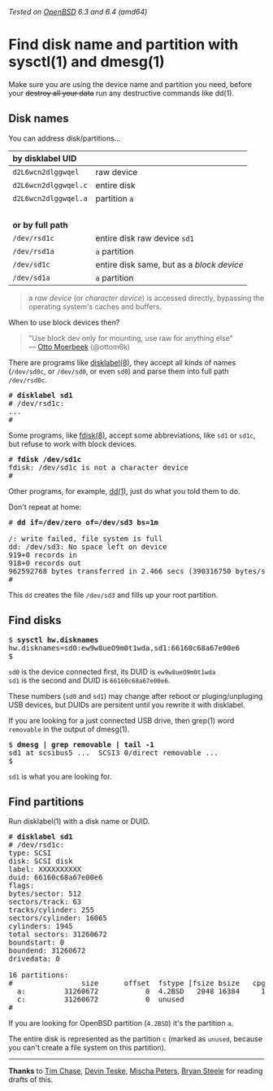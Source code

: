 _Tested on [OpenBSD](/openbsd/) 6.3 and 6.4 (amd64)_

# Find disk name and partition with sysctl(1) and dmesg(1)

Make sure you are using the device name and partition you need,
before your ~~destroy all your data~~ run any destructive commands like dd(1).


## Disk names

You can address disk/partitions...

**by disklabel UID** | &nbsp;
:--                      | :--
`d2L6wcn2dlggwqel`       | raw device
`d2L6wcn2dlggwqel.c`     | entire disk
`d2L6wcn2dlggwqel.a`     | partition `a`
&nbsp;                   | &nbsp;
**or by full path**            | &nbsp;
`/dev/rsd1c`             | entire disk raw device `sd1`
`/dev/rsd1a`             | `a` partition
`/dev/sd1c`              | entire disk same, but as a _block device_
`/dev/sd1a`              | `a` partition

> a _raw device_ (or _character device_) is accessed directly,
bypassing the operating system's caches and buffers.

When to use block devices then?

> "Use block dev only for mounting, use raw for anything else"<br>&mdash;
[Otto Moerbeek](https://twitter.com/ottom6k/status/1042437641860460544 "19 Sep 2018")
(@ottom6k)

There are programs like
[disklabel(8)](https://man.openbsd.org/disklabel.8), they accept
all kinds of names (`/dev/sd0c`, or `/dev/sd0`, or even `sd0`) and
parse them into full path `/dev/rsd0c`.

<pre>
# <b>disklabel sd1</b>
# <span class="yell">/dev/rsd1c</span>:
...
#
</pre>

Some programs, like [fdisk(8)](https://man.openbsd.org/fdisk.8),
accept some abbreviations, like `sd1` or `sd1c`, but refuse to work
with block devices.

<pre>
# <b>fdisk /dev/sd1c</b>
fdisk: <span class="yell">/dev/sd1c</span> is not a character device
#
</pre>

Other programs, for example, [dd(1)](https://man.openbsd.org/dd.1),
just do what you told them to do.

Don't repeat at home:

<pre>
# <b>dd if=/dev/zero of=/dev/sd3 bs=1m</b>

/: write failed, file system is full
dd: /dev/sd3: No space left on device
919+0 records in
918+0 records out
962592768 bytes transferred in 2.466 secs (390316750 bytes/sec)
#
</pre>

This `dd` creates the file `/dev/sd3` and fills up your root
partition.

## Find disks

<pre>
$ <b>sysctl hw.disknames</b>
hw.disknames=sd0:ew9w8ueO9m0t1wda,sd1:66160c68a67e00e6
$
</pre>

`sd0` is the device connected first, its DUID is `ew9w8ueO9m0t1wda`<br>
`sd1` is the second and DUID is `66160c68a67e00e6`.

These numbers (`sd0` and `sd1`) may change after reboot or
pluging/unpluging USB devices, but DUIDs are persitent until you
rewrite it with disklabel.

If you are looking for a just connected USB drive, then grep(1) word
`removable` in the output of dmesg(1).

<pre>
$ <b>dmesg | grep removable | tail -1</b>
<span class="yell">sd1</span> at scsibus5 ...  SCSI3 0/direct removable ...
$
</pre>

`sd1` is what you are looking for.

## Find partitions

Run disklabel(1) with a disk name or DUID.

<pre>
# <b>disklabel sd1</b>
# /dev/rsd1c:
type: SCSI
disk: SCSI disk
label: XXXXXXXXXX
duid: 66160c68a67e00e6
flags:
bytes/sector: 512
sectors/track: 63
tracks/cylinder: 255
sectors/cylinder: 16065
cylinders: 1945
total sectors: 31260672
boundstart: 0
boundend: 31260672
drivedata: 0

16 partitions:
#                size      offset  fstype [fsize bsize   cpg]
<span class="yell">  a:</span>         31260672           0  4.2BSD   2048 16384     1
  c:         31260672           0  unused
#
</pre>

If you are looking for OpenBSD partition (`4.2BSD`) it's the partition `a`.

The entire disk is represented as the partition `c` (marked as
`unused`, because you can't create a file system on this partition).

---

**Thanks** to
[Tim Chase](https://twitter.com/gumnos),
[Devin Teske](https://twitter.com/freebsdfrau),
[Mischa Peters](https://twitter.com/mischapeters),
[Bryan Steele](https://twitter.com/canadianbryan)
for reading drafts of
this.

